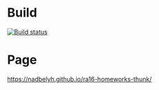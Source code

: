 # Build
[![Build status](https://ci.appveyor.com/api/projects/status/b0ow07fmf6iqnevo/branch/main?svg=true)](https://ci.appveyor.com/project/Nadbelyh/ra16-homeworks-thunk/branch/main)
# Page
https://nadbelyh.github.io/ra16-homeworks-thunk/
